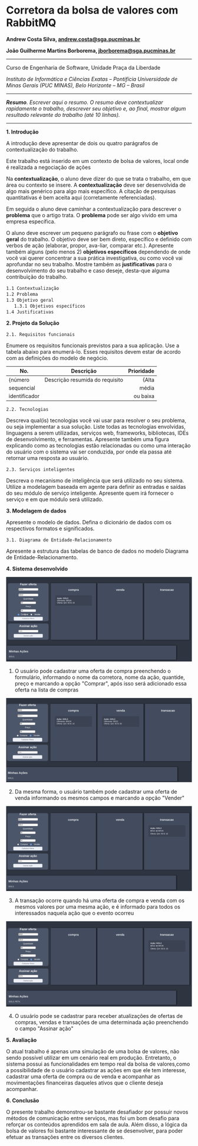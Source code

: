# Corretora da bolsa de valores com RabbitMQ


**Andrew Costa Silva, andrew.costa@sga.pucminas.br**

**João Guilherme Martins Borborema, jborborema@sga.pucminas.br**


---

Curso de Engenharia de Software, Unidade Praça da Liberdade

_Instituto de Informática e Ciências Exatas – Pontifícia Universidade de Minas Gerais (PUC MINAS), Belo Horizonte – MG – Brasil_

---

_**Resumo**. Escrever aqui o resumo. O resumo deve contextualizar rapidamente o trabalho, descrever seu objetivo e, ao final, 
mostrar algum resultado relevante do trabalho (até 10 linhas)._

---



**1. Introdução**

A introdução deve apresentar de dois ou quatro parágrafos de contextualização do trabalho. 

Este trabalho está inserido em um contexto de bolsa de valores, local onde é realizada a negociação de ações

Na **contextualização**, o aluno deve dizer do que se trata o trabalho, em que área ou contexto se insere. 
A **contextualização** deve ser desenvolvida de algo mais genérico para algo mais específico. 
A citação de pesquisas quantitativas é bem aceita aqui (corretamente referenciadas).

Em seguida o aluno deve caminhar a contextualização para descrever o **problema** que o artigo trata. 
O **problema** pode ser algo vivido em uma empresa específica.

O aluno deve escrever um pequeno parágrafo ou frase com o **objetivo geral** do trabalho. 
O objetivo deve ser bem direto, específico e definido com verbos de ação (elaborar, propor, ava-liar, comparar etc.).
Apresente também alguns (pelo menos 2) **objetivos específicos** dependendo de onde você vai querer concentrar a 
sua prática investigativa, ou como você vai aprofundar no seu trabalho. Mostre também as **justificativas** para o 
desenvolvimento do seu trabalho e caso deseje, desta-que alguma contribuição do trabalho.


    1.1 Contextualização
    1.2 Problema
    1.3 Objetivo geral
       1.3.1 Objetivos específicos
    1.4 Justificativas

**2. Projeto da Solução**

    2.1. Requisitos funcionais
	
Enumere os requisitos funcionais previstos para a sua aplicação. 
Use a tabela abaixo para enumerá-lo.  Esses requisitos devem estar 
de acordo com as definições do modelo de negócio.

| No.           | Descrição                       | Prioridade |
| ------------- |:-------------------------------:| ----------:|
| {número       | Descrição resumida do requisito | {Alta      |
| sequencial    |                                 |  média     |
| identificador |                                 |  ou baixa  | 

    2.2. Tecnologias

Descreva qual(is) tecnologias você vai usar para resolver o seu problema, ou seja implementar a sua solução. 
Liste todas as tecnologias envolvidas, linguagens a serem utilizadas, serviços web, frameworks, bibliotecas, 
IDEs de desenvolvimento, e ferramentas.  Apresente também uma figura explicando como as tecnologias estão 
relacionadas ou como uma interação do usuário com o sistema vai ser conduzida, por onde ela passa até 
retornar uma resposta ao usuário. 

    2.3. Serviços inteligentes

Descreva o mecanismo de inteligência que será utilizado no seu sistema. Utilize a modelagem baseada em agente
para definir as entradas e saídas do seu módulo de serviço inteligente. Apresente quem irá fornecer o serviço
e em que módulo será utilizado.

	
**3. Modelagem de dados**

Apresente o modelo de dados. Defina o dicionário de dados com os respectivos formatos e significados.

    3.1. Diagrama de Entidade-Relacionamento

Apresente a estrutura das tabelas de banco de dados no modelo Diagrama de Entidade-Relacionamento.

**4. Sistema desenvolvido**

![Alt text](artefatos/images/compra.png "Title")

1. O usuário pode cadastrar uma oferta de compra preenchendo o formulário, informando o nome da corretora, nome da ação, quantide, preço e marcando a opção "Comprar", após isso será adicionado essa oferta na lista de compras

![Alt text](artefatos/images/venda.png "Title")

2. Da mesma forma, o usuário também pode cadastrar uma oferta de venda informando os mesmos campos e marcando a opção "Vender"

![Alt text](artefatos/images/transacao.png "Title")

3. A transação ocorre quando há uma oferta de compra e venda com os mesmos valores por uma mesma ação, e é informado para todos os interessados naquela ação que o evento ocorreu

![Alt text](artefatos/images/assinar.png "Title")

4. O usuário pode se cadastrar para receber atualizações de ofertas de compras, vendas e transações de uma determinada ação preenchendo o campo "Assinar ação"


**5. Avaliação**

O atual trabalho é apenas uma simulação de uma bolsa de valores, não sendo possível utilizar em um cenário real em produção. Entretanto, o sistema possui as funcionalidades em tempo real da bolsa de valores,como a possibilidade de o usuário cadastrar as ações em que ele tem interesse, cadastrar uma oferta de compra ou de venda e acompanhar as movimentações financeiras daqueles ativos que o cliente deseja acompanhar.

**6. Conclusão**

O presente trabalho demonstrou-se bastante desafiador por possuir novos métodos de comunicação entre serviços, mas foi um bom desafio para reforçar os conteúdos aprendidos em sala de aula. Além disso, a lógica da bolsa de valores foi bastante interessante de se desenvolver, para poder efetuar as transações entre os diversos clientes. 


